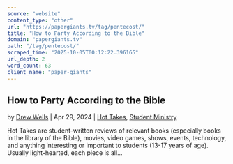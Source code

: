 ```yaml
---
source: "website"
content_type: "other"
url: "https://papergiants.tv/tag/pentecost/"
title: "How to Party According to the Bible"
domain: "papergiants.tv"
path: "/tag/pentecost/"
scraped_time: "2025-10-05T00:12:22.396165"
url_depth: 2
word_count: 63
client_name: "paper-giants"
---
```


## How to Party According to the Bible

by [Drew Wells](https://papergiants.tv/author/drew/ "Posts by Drew Wells") | Apr 29, 2024 | [Hot Takes](https://papergiants.tv/category/studentresources/hot-takes/), [Student Ministry](https://papergiants.tv/category/studentresources/)

Hot Takes are student-written reviews of relevant books (especially books in the library of the Bible), movies, video games, shows, events, technology, and anything interesting or important to students (13-17 years of age). Usually light-hearted, each piece is all...